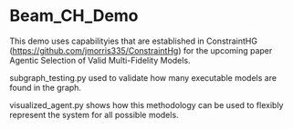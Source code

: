 # Beam_CH_Demo

This demo uses capabilityies that are established in ConstraintHG (https://github.com/jmorris335/ConstraintHg) for the upcoming paper Agentic Selection of Valid Multi-Fidelity Models.

subgraph_testing.py used to validate how many executable models are found in the graph.

visualized_agent.py shows how this methodology can be used to flexibly represent the system for all possible models.
